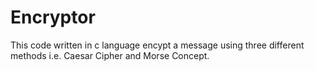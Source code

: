 # Encryptor

This code written in c language encypt a message using three different methods i.e. Caesar Cipher and  Morse Concept.
